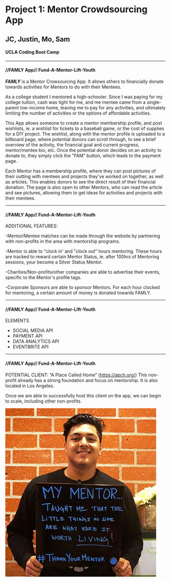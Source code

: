 # Project 1: Mentor Crowdsourcing App
## JC, Justin, Mo, Sam
#### UCLA Coding Boot Camp

---------------------------------------
#### //FAMLY App// Fund-A-Mentor-Lift-Youth

***FAMLY*** is a Mentor Crowsourcing App. 
It allows others to financially donate towards activities for Mentors to do with their Mentees. 

As a college student I mentored a high-schooler. Since I was paying for my college tuition, cash was tight for me, and me mentee came from a single-parent low-income home, leaving me to pay for any activities, and ultimately limiting the number of activities or the options of affordable activities. 

This App allows someone to create a mentor membership profile, and post wishlists, ie. a wishlist for tickets to a baseball game, or the cost of supplies for a DIY project. The wishlist, along with the mentor profile is uploaded to a billboard page, where potential donors can scroll through, to see a brief overview of the activity, the financial goal and current progress, mentor/mentee bio, etc. Once the potential donor decides on an activity to donate to, they simply click the "FAM" button, which leads to the payment page. 

Each Mentor has a membership profile, where they can post pictures of their outting with mentees and projects they've worked on together, as well as articles. This enables donors to see the direct result of their financial donation. The page is also open to other Mentors, who can read the article and see pictures, allowing them to get ideas for activities and projects with their mentees. 

---------------------------------------

#### //FAMLY App// Fund-A-Mentor-Lift-Youth

ADDITIONAL FEATURES:

-Mentor/Mentee matches can be made through the website by partnering with non-profits in the area with mentorship programs. 

-Mentor is able to "clock in' and "clock out" hours mentoring. These hours are tracked to reward certain Mentor Status, ie. after 100hrs of Mentoring sessions, your become a Silver Status Mentor. 

-Charities/Non-profits/other companies are able to advertise their events, specific to the Mentor's profile tags. 

-Corporate Sponsors are able to sponsor Mentors. For each hour clocked for mentoring, a certain amount of money is donated towards FAMLY.

---------------------------------------

#### //FAMLY App// Fund-A-Mentor-Lift-Youth

ELEMENTS

+ SOCIAL MEDIA API
+ PAYMENT API
+ DATA ANALYTICS API
+ EVENTBRITE API

---------------------------------------

#### //FAMLY App// Fund-A-Mentor-Lift-Youth

POTENTIAL CLIENT: “A Place Called Home” (https://apch.org/)
This non-profit already has a strong foundation and focus on mentorship. It is also located in Los Angeles. 

Once we are able to successfully host this client on the app, we can begin to scale, including other non-profits. 

![Screenshot](mentor1@2x.thumb.jpg)





